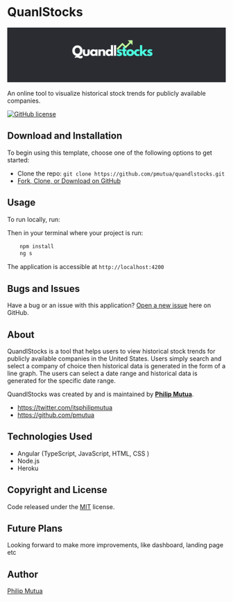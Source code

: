 # QuanlStocks

![QuandlStocks Banner](./src/assets/images/quandlstocks-title-banner.png)

An online tool to  visualize historical stock trends for publicly available companies.

[![GitHub license](https://img.shields.io/badge/license-MIT-blue.svg)](https://raw.githubusercontent.com/pmutua/quandlstocks/master/LICENSE)

## Download and Installation

To begin using this template, choose one of the following options to get started:

* Clone the repo: `git clone https://github.com/pmutua/quandlstocks.git`
* [Fork, Clone, or Download on GitHub](https://github.com/pmutua/quandlstocks)

## Usage

To run locally, run:

Then in your terminal where your project is run:

```bash
    npm install
    ng s
```

The application is accessible at `http://localhost:4200`

## Bugs and Issues

Have a bug or an issue with this application? [Open a new issue](https://github.com/pmutua/quandlstocks/issues) here on GitHub.

## About

QuandlStocks is a tool that helps users to view historical stock trends for publicly available companies in the United States. Users simply search and select a company of choice then historical data is generated in the form of a line graph. The users can select  a date range and historical data is generated for the specific date range.  

QuandlStocks was created by and is maintained by **[Philip Mutua](https://twitter.com/itsphilipmutua)**.

* <https://twitter.com/itsphilipmutua>
* <https://github.com/pmutua>

## Technologies Used

* Angular (TypeScript, JavaScript, HTML, CSS )
* Node.js
* Heroku

## Copyright and License

Code released under the [MIT](https://github.com/pmutua/quandlstocks/blob/master/LICENSE) license.

## Future Plans

Looking forward to make more improvements, like dashboard, landing page etc

## Author

[Philip Mutua](https://twitter.com/itsphilipmutua)
